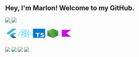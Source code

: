 ## Hey, I'm Marlon! Welcome to my GitHub.
<div>
  <a href="https://github.com/93marlonsilva">
  <img height="170em" src="https://github-readme-stats.vercel.app/api?username=93marlonsilva&show_icons=true&theme=dark&include_all_commits=true&count_private=true"/>
  <img height="120em" src="https://github-readme-stats.vercel.app/api/top-langs/?username=93marlonsilva&layout=compact&langs_count=7&theme=dark"/>
</div>
<div style="display: inline_block"><br>
   <img align="center" alt="Marlon-Flutter" height="30" width="40" src="https://raw.githubusercontent.com/devicons/devicon/master/icons/flutter/flutter-original.svg">
   <img align="center" alt="Marlon-React" height="30" width="40" src="https://raw.githubusercontent.com/devicons/devicon/master/icons/react/react-original.svg">
   <img align="center" alt="Marlon-Ts" height="30" width="40" src="https://raw.githubusercontent.com/devicons/devicon/master/icons/typescript/typescript-plain.svg">
   <img align="center" alt="Marlon-Node" height="30" width="40" src="https://raw.githubusercontent.com/devicons/devicon/master/icons/nodejs/nodejs-original.svg">
   <img align="center" alt="Marlon-Kotlin" height="30" width="40" src="https://raw.githubusercontent.com/devicons/devicon/master/icons/kotlin/kotlin-plain.svg">
</div>
  
   
  ##
 
<div> 
  <a href = "https://www.instagram.com/93marlonsilva"><img src="https://img.shields.io/badge/-Instagram-39deff?style=for-the-badge&logoColor=white" target="_blank"></a>
  <a href = "mailto:marlon.m_silva@outlook.com"><img src="https://img.shields.io/badge/-Outlook-1E90FF?style=for-the-badge&logoColor=white" target="_blank"></a>
  <a href="https://www.linkedin.com/in/marlon-silva-910b1783/" target="_blank"><img src="https://img.shields.io/badge/-LinkedIn-30c6e1?style=for-the-badge&logo=linkedin&logoColor=white" target="_blank"></a> 
  <a href="https://portifolio-git-main-93marlonsilvas-projects.vercel.app" target="_blank"><img src="https://img.shields.io/badge/-Portifolio-00d7b3?style=for-the-badge&logo=portifolio&logoColor=white" target="_blank"></a> 
</div>
